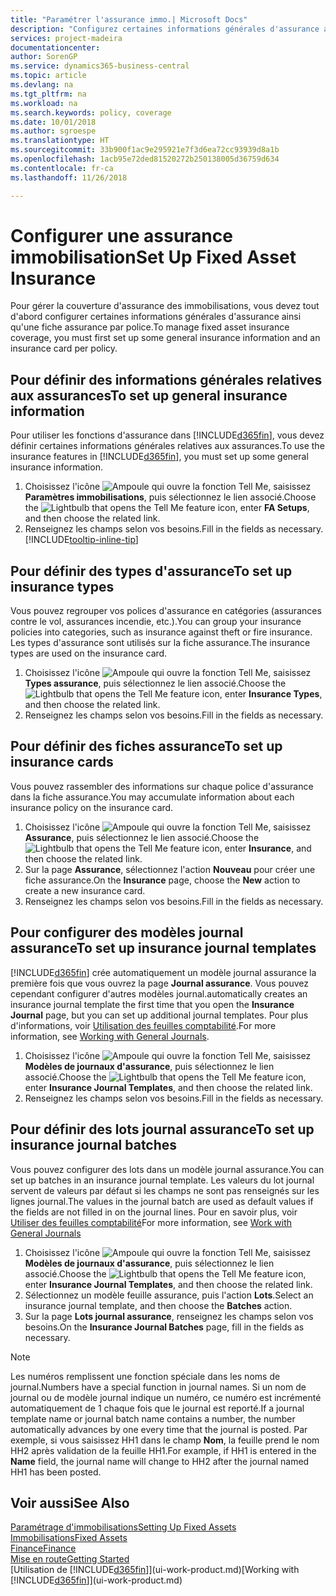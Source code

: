 ```yaml
---
title: "Paramétrer l'assurance immo.| Microsoft Docs"
description: "Configurez certaines informations générales d'assurance ainsi qu'une fiche assurance par police pour gérer la couverture d'assurance des immobilisations."
services: project-madeira
documentationcenter: 
author: SorenGP
ms.service: dynamics365-business-central
ms.topic: article
ms.devlang: na
ms.tgt_pltfrm: na
ms.workload: na
ms.search.keywords: policy, coverage
ms.date: 10/01/2018
ms.author: sgroespe
ms.translationtype: HT
ms.sourcegitcommit: 33b900f1ac9e295921e7f3d6ea72cc93939d8a1b
ms.openlocfilehash: 1acb95e72ded81520272b250138005d36759d634
ms.contentlocale: fr-ca
ms.lasthandoff: 11/26/2018

---
```

# <a name="set-up-fixed-asset-insurance"></a><span data-ttu-id="2ae4c-103">Configurer une assurance immobilisation</span><span class="sxs-lookup"><span data-stu-id="2ae4c-103">Set Up Fixed Asset Insurance</span></span>
<span data-ttu-id="2ae4c-104">Pour gérer la couverture d'assurance des immobilisations, vous devez tout d'abord configurer certaines informations générales d'assurance ainsi qu'une fiche assurance par police.</span><span class="sxs-lookup"><span data-stu-id="2ae4c-104">To manage fixed asset insurance coverage, you must first set up some general insurance information and an insurance card per policy.</span></span>

## <a name="to-set-up-general-insurance-information"></a><span data-ttu-id="2ae4c-105">Pour définir des informations générales relatives aux assurances</span><span class="sxs-lookup"><span data-stu-id="2ae4c-105">To set up general insurance information</span></span>
<span data-ttu-id="2ae4c-106">Pour utiliser les fonctions d'assurance dans [!INCLUDE[d365fin](includes/d365fin_md.md)], vous devez définir certaines informations générales relatives aux assurances.</span><span class="sxs-lookup"><span data-stu-id="2ae4c-106">To use the insurance features in [!INCLUDE[d365fin](includes/d365fin_md.md)], you must set up some general insurance information.</span></span>  

1. <span data-ttu-id="2ae4c-107">Choisissez l'icône ![Ampoule qui ouvre la fonction Tell Me](media/ui-search/search_small.png "Dites-moi ce que vous voulez faire"), saisissez **Paramètres immobilisations**, puis sélectionnez le lien associé.</span><span class="sxs-lookup"><span data-stu-id="2ae4c-107">Choose the ![Lightbulb that opens the Tell Me feature](media/ui-search/search_small.png "Tell me what you want to do") icon, enter **FA Setups**, and then choose the related link.</span></span>  
2. <span data-ttu-id="2ae4c-108">Renseignez les champs selon vos besoins.</span><span class="sxs-lookup"><span data-stu-id="2ae4c-108">Fill in the fields as necessary.</span></span> [!INCLUDE[tooltip-inline-tip](includes/tooltip-inline-tip_md.md)]  

## <a name="to-set-up-insurance-types"></a><span data-ttu-id="2ae4c-109">Pour définir des types d'assurance</span><span class="sxs-lookup"><span data-stu-id="2ae4c-109">To set up insurance types</span></span>
<span data-ttu-id="2ae4c-110">Vous pouvez regrouper vos polices d'assurance en catégories (assurances contre le vol, assurances incendie, etc.).</span><span class="sxs-lookup"><span data-stu-id="2ae4c-110">You can group your insurance policies into categories, such as insurance against theft or fire insurance.</span></span> <span data-ttu-id="2ae4c-111">Les types d'assurance sont utilisés sur la fiche assurance.</span><span class="sxs-lookup"><span data-stu-id="2ae4c-111">The insurance types are used on the insurance card.</span></span>

1. <span data-ttu-id="2ae4c-112">Choisissez l'icône ![Ampoule qui ouvre la fonction Tell Me](media/ui-search/search_small.png "Dites-moi ce que vous voulez faire"), saisissez **Types assurance**, puis sélectionnez le lien associé.</span><span class="sxs-lookup"><span data-stu-id="2ae4c-112">Choose the ![Lightbulb that opens the Tell Me feature](media/ui-search/search_small.png "Tell me what you want to do") icon, enter **Insurance Types**, and then choose the related link.</span></span>  
2. <span data-ttu-id="2ae4c-113">Renseignez les champs selon vos besoins.</span><span class="sxs-lookup"><span data-stu-id="2ae4c-113">Fill in the fields as necessary.</span></span>

## <a name="to-set-up-insurance-cards"></a><span data-ttu-id="2ae4c-114">Pour définir des fiches assurance</span><span class="sxs-lookup"><span data-stu-id="2ae4c-114">To set up insurance cards</span></span>
<span data-ttu-id="2ae4c-115">Vous pouvez rassembler des informations sur chaque police d'assurance dans la fiche assurance.</span><span class="sxs-lookup"><span data-stu-id="2ae4c-115">You may accumulate information about each insurance policy on the insurance card.</span></span>  

1. <span data-ttu-id="2ae4c-116">Choisissez l'icône ![Ampoule qui ouvre la fonction Tell Me](media/ui-search/search_small.png "Dites-moi ce que vous voulez faire"), saisissez **Assurance**, puis sélectionnez le lien associé.</span><span class="sxs-lookup"><span data-stu-id="2ae4c-116">Choose the ![Lightbulb that opens the Tell Me feature](media/ui-search/search_small.png "Tell me what you want to do") icon, enter **Insurance**, and then choose the related link.</span></span>  
2. <span data-ttu-id="2ae4c-117">Sur la page **Assurance**, sélectionnez l'action **Nouveau** pour créer une fiche assurance.</span><span class="sxs-lookup"><span data-stu-id="2ae4c-117">On the **Insurance** page, choose the **New** action to create a  new insurance card.</span></span>  
3. <span data-ttu-id="2ae4c-118">Renseignez les champs selon vos besoins.</span><span class="sxs-lookup"><span data-stu-id="2ae4c-118">Fill in the fields as necessary.</span></span>

## <a name="to-set-up-insurance-journal-templates"></a><span data-ttu-id="2ae4c-119">Pour configurer des modèles journal assurance</span><span class="sxs-lookup"><span data-stu-id="2ae4c-119">To set up insurance journal templates</span></span>
[!INCLUDE[d365fin](includes/d365fin_md.md)] <span data-ttu-id="2ae4c-120">crée automatiquement un modèle journal assurance la première fois que vous ouvrez la page **Journal assurance**. Vous pouvez cependant configurer d'autres modèles journal.</span><span class="sxs-lookup"><span data-stu-id="2ae4c-120">automatically creates an insurance journal template the first time that you open the **Insurance Journal** page, but you can set up additional journal templates.</span></span> <span data-ttu-id="2ae4c-121">Pour plus d'informations, voir [Utilisation des feuilles comptabilité](ui-work-general-journals.md).</span><span class="sxs-lookup"><span data-stu-id="2ae4c-121">For more information, see [Working with General Journals](ui-work-general-journals.md).</span></span>  

1. <span data-ttu-id="2ae4c-122">Choisissez l'icône ![Ampoule qui ouvre la fonction Tell Me](media/ui-search/search_small.png "Dites-moi ce que vous voulez faire"), saisissez **Modèles de journaux d'assurance**, puis sélectionnez le lien associé.</span><span class="sxs-lookup"><span data-stu-id="2ae4c-122">Choose the ![Lightbulb that opens the Tell Me feature](media/ui-search/search_small.png "Tell me what you want to do") icon, enter **Insurance Journal Templates**, and then choose the related link.</span></span>  
2. <span data-ttu-id="2ae4c-123">Renseignez les champs selon vos besoins.</span><span class="sxs-lookup"><span data-stu-id="2ae4c-123">Fill in the fields as necessary.</span></span>

## <a name="to-set-up-insurance-journal-batches"></a><span data-ttu-id="2ae4c-124">Pour définir des lots journal assurance</span><span class="sxs-lookup"><span data-stu-id="2ae4c-124">To set up insurance journal batches</span></span>
<span data-ttu-id="2ae4c-125">Vous pouvez configurer des lots dans un modèle journal assurance.</span><span class="sxs-lookup"><span data-stu-id="2ae4c-125">You can set up batches in an insurance journal template.</span></span> <span data-ttu-id="2ae4c-126">Les valeurs du lot journal servent de valeurs par défaut si les champs ne sont pas renseignés sur les lignes journal.</span><span class="sxs-lookup"><span data-stu-id="2ae4c-126">The values in the journal batch are used as default values if the fields are not filled in on the journal lines.</span></span> <span data-ttu-id="2ae4c-127">Pour en savoir plus, voir [Utiliser des feuilles comptabilité](ui-work-general-journals.md)</span><span class="sxs-lookup"><span data-stu-id="2ae4c-127">For more information, see [Work with General Journals](ui-work-general-journals.md)</span></span>  

1. <span data-ttu-id="2ae4c-128">Choisissez l'icône ![Ampoule qui ouvre la fonction Tell Me](media/ui-search/search_small.png "Dites-moi ce que vous voulez faire"), saisissez **Modèles de journaux d'assurance**, puis sélectionnez le lien associé.</span><span class="sxs-lookup"><span data-stu-id="2ae4c-128">Choose the ![Lightbulb that opens the Tell Me feature](media/ui-search/search_small.png "Tell me what you want to do") icon, enter **Insurance Journal Templates**, and then choose the related link.</span></span>  
2. <span data-ttu-id="2ae4c-129">Sélectionnez un modèle feuille assurance, puis l'action **Lots**.</span><span class="sxs-lookup"><span data-stu-id="2ae4c-129">Select an insurance journal template, and then choose the **Batches** action.</span></span>
3. <span data-ttu-id="2ae4c-130">Sur la page **Lots journal assurance**, renseignez les champs selon vos besoins.</span><span class="sxs-lookup"><span data-stu-id="2ae4c-130">On the **Insurance Journal Batches** page, fill in the fields as necessary.</span></span>

> [!NOTE]  
>   <span data-ttu-id="2ae4c-131">Les numéros remplissent une fonction spéciale dans les noms de journal.</span><span class="sxs-lookup"><span data-stu-id="2ae4c-131">Numbers have a special function in journal names.</span></span> <span data-ttu-id="2ae4c-132">Si un nom de journal ou de modèle journal indique un numéro, ce numéro est incrémenté automatiquement de 1 chaque fois que le journal est reporté.</span><span class="sxs-lookup"><span data-stu-id="2ae4c-132">If a journal template name or journal batch name contains a number, the number automatically advances by one every time that the journal is posted.</span></span> <span data-ttu-id="2ae4c-133">Par exemple, si vous saisissez HH1 dans le champ **Nom**, la feuille prend le nom HH2 après validation de la feuille HH1.</span><span class="sxs-lookup"><span data-stu-id="2ae4c-133">For example, if HH1 is entered in the **Name** field, the journal name will change to HH2 after the journal named HH1 has been posted.</span></span>

## <a name="see-also"></a><span data-ttu-id="2ae4c-134">Voir aussi</span><span class="sxs-lookup"><span data-stu-id="2ae4c-134">See Also</span></span>
[<span data-ttu-id="2ae4c-135">Paramétrage d'immobilisations</span><span class="sxs-lookup"><span data-stu-id="2ae4c-135">Setting Up Fixed Assets</span></span>](fa-setup.md)  
[<span data-ttu-id="2ae4c-136">Immobilisations</span><span class="sxs-lookup"><span data-stu-id="2ae4c-136">Fixed Assets</span></span>](fa-manage.md)  
[<span data-ttu-id="2ae4c-137">Finance</span><span class="sxs-lookup"><span data-stu-id="2ae4c-137">Finance</span></span>](finance.md)  
[<span data-ttu-id="2ae4c-138">Mise en route</span><span class="sxs-lookup"><span data-stu-id="2ae4c-138">Getting Started</span></span>](product-get-started.md)  
<span data-ttu-id="2ae4c-139">[Utilisation de [!INCLUDE[d365fin](includes/d365fin_md.md)]](ui-work-product.md)</span><span class="sxs-lookup"><span data-stu-id="2ae4c-139">[Working with [!INCLUDE[d365fin](includes/d365fin_md.md)]](ui-work-product.md)</span></span>

